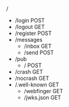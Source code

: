 /
- /login        POST
- /logout       GET
- /register     POST
- /messages
  - /inbox      GET
  - /send       POST
- /pub
  - /           POST
- /crash        GET
- /nocrash      GET
- /.well-known  GET
  - /webfinger  GET
  - /jwks.json  GET